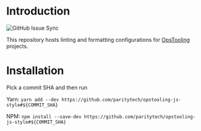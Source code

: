 # Introduction

![GitHub Issue Sync](https://github.com/paritytech/opstooling-js-style/actions/workflows/github-issue-sync.yml/badge.svg)

This repository hosts linting and formatting configurations for
[OpsTooling](https://github.com/orgs/paritytech/teams/opstooling) projects.

# Installation

Pick a commit SHA and then run

Yarn: `yarn add --dev https://github.com/paritytech/opstooling-js-style#${COMMIT_SHA}`

NPM: `npm install --save-dev https://github.com/paritytech/opstooling-js-style#${COMMIT_SHA}`
